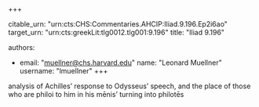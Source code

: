 +++


citable_urn: "urn:cts:CHS:Commentaries.AHCIP:Iliad.9.196.Ep2i6ao"
target_urn: "urn:cts:greekLit:tlg0012.tlg001:9.196"
title: "Iliad 9.196"

authors:
- email: "muellner@chs.harvard.edu"
  name: "Leonard Muellner"
  username: "lmuellner"
+++

<p>analysis of Achilles’ response to Odysseus’ speech, and the place of those who are philoi to him in his mēnis’ turning into philotēs</p>